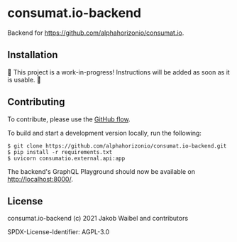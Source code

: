 # consumat.io-backend

Backend for https://github.com/alphahorizonio/consumat.io.

## Installation

🚧 This project is a work-in-progress! Instructions will be added as soon as it is usable. 🚧

## Contributing

To contribute, please use the [GitHub flow](https://guides.github.com/introduction/flow/).

To build and start a development version locally, run the following:

```shell
$ git clone https://github.com/alphahorizonio/consumat.io-backend.git
$ pip install -r requirements.txt
$ uvicorn consumatio.external.api:app
```

The backend's GraphQL Playground should now be available on [http://localhost:8000/](http://localhost:8000/).

## License

consumat.io-backend (c) 2021 Jakob Waibel and contributors

SPDX-License-Identifier: AGPL-3.0

